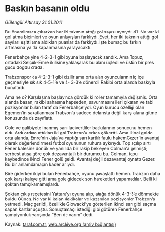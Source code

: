 # Baskın basanın oldu

*Gülengül Altınsay 31.01.2011*

<div class="yazi"><p>Bu önemlimaça çıkarken her iki takımın attığı gol sayısı aynıydı: 41. Ne var ki gol atma biçimleri ve oyun anlayışları farklıydı. Evet, her iki takımın attığı gol sayıları eşitti ama aldıkları puanlar da farklıydı. İşte bumaç bu farkın artmasına ya da kapanmasına yarayacaktı.</p>
<p>Fenerbahçe yine 4-2-3-1 gibi oyuna başlayacak sandık. Ama Topuz, ortadaki Selçuk-Emre ikilisine yaklaşarak bu alanı üçledi ve üstün bir pres gücü doğdu orada.</p>
<p>Trabzonspor da 4-2-3-1 gibi dizilir ama orta alan oyuncularının iç içe geçmesiyle sık sık 4-5-1’e ve 4- 3-3’e dönerdi. Rakibi orta alanda baskıyla bunaltırdı.</p>
<p>Ama ne o? Karşılaşma başlayınca gördük ki roller tamamıyla değişmiş. Orta alanda basan, rakibi sahasına hapseden, savunmasını ileri çıkaran ve tabi pozisyonlar bulan taraf da Fenerbahçe’ydi. Oyun kurucu özelliği olan Egemen’in sakatlanması Trabzon’u sadece defansta değil karşı alana gitme konusunda da zayıflattı.</p>
<p>Gole ve galibiyete inanmış sarı-lacivertliler baskılarının sonucunu hemen aldı. Ardı ardına attıkları iki gol Trabzon’u erken çökertti. Ama ikinci golde orta alanda, Emre’nin Jaja’ya yaptığı sarı kartlık faulu hakemGezer’in avantaj olarak değerlendirmesi futbol oyununun ruhuna aykırıydı. Top açılıp sırtı Fener kalesine dönük ve yanında bir rakip bekleyen Colman’a gelmişti; serbest atışa göre çok dezavantajlı bir durumdu bu. Colman, topu kaybedince ikinci Fener golü geldi. Avantaj değil dezavantaj oynattı Gezer. Bu bir anlamdamaçın kader anıydı.</p>
<p>Bire giderken ikiyi bulan Fenerbahçe, oyunu yavaşlattı hemen. Trabzon daha çok karşı kaleye gitti ama gole gidecek son hareketleri yapamadılar. Belli ki şoktan tamçıkamamışlardı.</p>
<p>Şoktan çıkış reçetesini Yattara’yı oyuna alıp, atağa dönük 4-3-3’e dönmekte buldu Güneş. Ne var ki kalan dakikalar ve kazanılan pozisyonlar Trabzon’a yetmedi. Maç gerildi, özellikle Glowacki’ye gösterilen ikinci sarı gibi saçma sapan kartlar uçuştu. Sonuçtamaçı istediği gibi götüren Fenerbahçe şampiyonluk yarışında “Ben de varım” dedi.</p>
</div>

Kaynak: [taraf.com.tr](http://www.taraf.com.tr/gulengul-altinsay/makale-baskin-basanin-oldu.htm), [web.archive.org (arşiv bağlantısı)](http://web.archive.org/web/20130624095157/http://www.taraf.com.tr/gulengul-altinsay/makale-baskin-basanin-oldu.htm)
